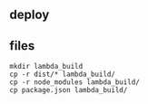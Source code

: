 ## deploy
## files


```
mkdir lambda_build
cp -r dist/* lambda_build/
cp -r node_modules lambda_build/
cp package.json lambda_build/

```
